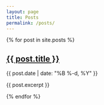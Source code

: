 ```yaml
---
layout: page
title: Posts
permalink: /posts/
---
```


<div class="posts">
  {% for post in site.posts %}
    <article class="post">
      <h2><a href="{{ post.url }}">{{ post.title }}</a></h2>
      <time datetime="{{ post.date | date_to_xmlschema }}">{{ post.date | date: "%B %-d, %Y" }}</time>
      <p>{{ post.excerpt }}</p>
    </article>
  {% endfor %}
</div>
